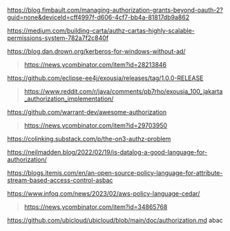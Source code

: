 https://blog.fimbault.com/managing-authorization-grants-beyond-oauth-2?guid=none&deviceId=cff4997f-d606-4cf7-bb4a-81817db9a862

https://medium.com/building-carta/authz-cartas-highly-scalable-permissions-system-782a7f2c840f

https://blog.dan.drown.org/kerberos-for-windows-without-ad/
> https://news.ycombinator.com/item?id=28213846

https://github.com/eclipse-ee4j/exousia/releases/tag/1.0.0-RELEASE
> https://www.reddit.com/r/java/comments/pb7rho/exousia_100_jakarta_authorization_implementation/

https://github.com/warrant-dev/awesome-authorization
> https://news.ycombinator.com/item?id=29703950

https://colinking.substack.com/p/the-on3-authz-problem

https://neilmadden.blog/2022/02/19/is-datalog-a-good-language-for-authorization/

https://blogs.itemis.com/en/an-open-source-policy-language-for-attribute-stream-based-access-control-asbac

https://www.infoq.com/news/2023/02/aws-policy-language-cedar/
> https://news.ycombinator.com/item?id=34865768

https://github.com/ubicloud/ubicloud/blob/main/doc/authorization.md abac